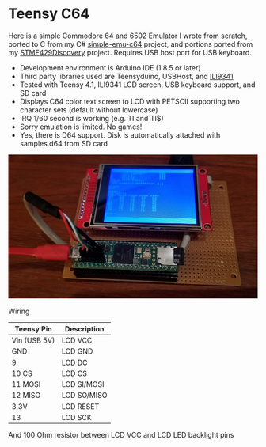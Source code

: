 # Teensy C64 #

Here is a simple Commodore 64 and 6502 Emulator I wrote from scratch, ported to C from my C# [simple-emu-c64](https://github.com/davervw/simple-emu-c64) project, and portions ported from my [STMF429Discovery](https://techwithdave.davevw.com/2020/04/commodore-64-for-stm32f429-discovery.html) project.  Requires USB host port for USB keyboard.

* Development environment is Arduino IDE (1.8.5 or later)
* Third party libraries used are Teensyduino, USBHost, and [ILI9341](https://github.com/KurtE/ILI9341_t3n.git)  
* Tested with Teensy 4.1, ILI9341 LCD screen, USB keyboard support, and SD card
* Displays C64 color text screen to LCD with PETSCII supporting two character sets (default without lowercase)
* IRQ 1/60 second is working (e.g. TI and TI$)
* Sorry emulation is limited.  No games!
* Yes, there is D64 support.  Disk is automatically attached with samples.d64 from SD card

![](teensy41_lcd.jpg)

Wiring

| Teensy Pin   | Description |
| ------------ | ----------- |
| Vin (USB 5V) | LCD VCC     |
| GND          | LCD GND     |
| 9            | LCD DC      |
| 10 CS        | LCD CS      |
| 11 MOSI      | LCD SI/MOSI |
| 12 MISO      | LCD SO/MISO |
| 3.3V         | LCD RESET   |
| 13           | LCD SCK     |

And 100 Ohm resistor between LCD VCC and LCD LED backlight pins